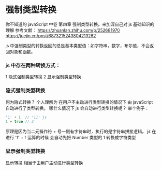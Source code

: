 # 强制类型转换

你不知道的 javaScript 中卷 第四章 强制类型转换。来加深自己对 js 基础知识的理解
参考文献：
https://zhuanlan.zhihu.com/p/252681970
https://juejin.cn/post/6873215243804213262

js 中强制类型的转换返回的总是基本类型值：如字符串，数字，布尔值，不会返回对象和函数。

### js 中存在两种转换方式：

1 隐式强制类型转换
2 显示强制类型转换

### 隐式强制类型转换

何为隐式转换？
个人理解为 在用户不主动进行类型转换的情况下 由 javaScript 自动进行了类型转换。
哪什么情况下 js 会自动进行类型转换呢？
举个例子：

```javaScript
'1' + 1  // '11' js
1 + true // 2

```

原理是因为当二元操作符 + 号一侧有字符串时，执行的是字符串拼接逻辑。
js 在进行 '1' + 1 运算的时候 会自动先把 Number 类型的 1 转换成字符类型

### 显示强制类型转换

显示转换 相当于由用户主动进行类型转换
